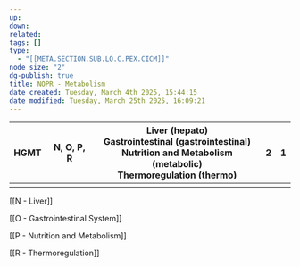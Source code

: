 ```yaml
---
up: 
down: 
related: 
tags: []
type:
  - "[[META.SECTION.SUB.LO.C.PEX.CICM]]"
node_size: "2"
dg-publish: true
title: NOPR - Metabolism
date created: Tuesday, March 4th 2025, 15:44:15
date modified: Tuesday, March 25th 2025, 16:09:21
---
```


| HGMT | N, O, P, R | Liver (hepato)<br>Gastrointestinal (gastrointestinal)<br>Nutrition and Metabolism (metabolic)<br>Thermoregulation (thermo) | 2   | 1   |
| ---- | ---------- | -------------------------------------------------------------------------------------------------------------------------- | --- | --- |
|      |            |                                                                                                                            |     |     |

[[N - Liver]]

[[O - Gastrointestinal System]]

[[P - Nutrition and Metabolism]]

[[R - Thermoregulation]]

